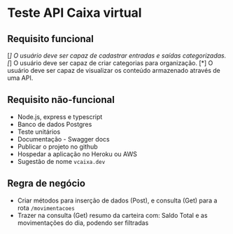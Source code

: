 # Teste API Caixa virtual

## Requisito funcional
[*] O usuário deve ser capaz de cadastrar entradas e saídas categorizadas.
[*] O usuário deve ser capaz de criar categorias para organização.
[*] O usuário deve ser capaz de visualizar os conteúdo armazenado através de uma API.

## Requisito não-funcional
* Node.js, express e typescript 
* Banco de dados Postgres
* Teste unitários 
* Documentação - Swagger docs
* Publicar o projeto no github
* Hospedar a aplicação no Heroku ou AWS
* Sugestão de nome `vcaixa.dev`
## Regra de negócio
* Criar métodos para inserção de dados (Post), e consulta (Get) para a rota `/movimentacoes`
* Trazer na consulta (Get) resumo da carteira com: Saldo Total e as movimentações do dia, podendo ser filtradas
